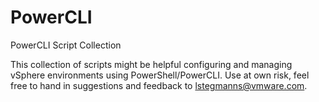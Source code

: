 # PowerCLI
PowerCLI Script Collection

This collection of scripts might be helpful configuring and managing vSphere environments using PowerShell/PowerCLI.
Use at own risk, feel free to hand in suggestions and feedback to lstegmanns@vmware.com.

